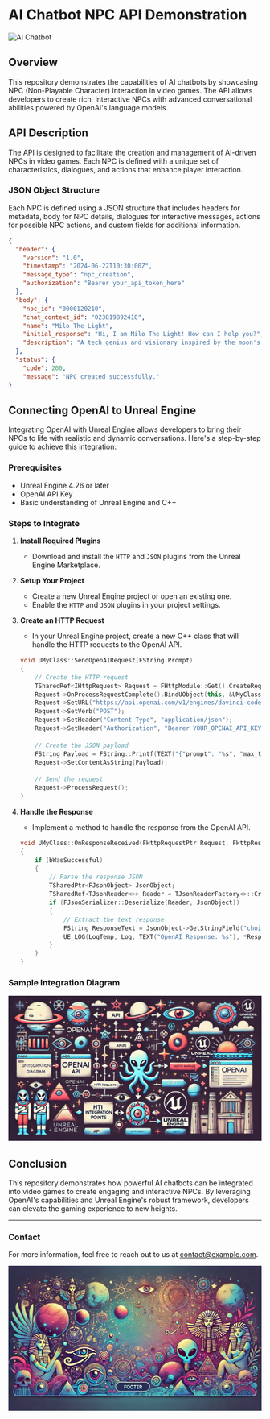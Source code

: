 
# AI Chatbot NPC API Demonstration

![AI Chatbot](./header.png)

## Overview

This repository demonstrates the capabilities of AI chatbots by showcasing NPC (Non-Playable Character) interaction in video games. The API allows developers to create rich, interactive NPCs with advanced conversational abilities powered by OpenAI's language models.

## API Description

The API is designed to facilitate the creation and management of AI-driven NPCs in video games. Each NPC is defined with a unique set of characteristics, dialogues, and actions that enhance player interaction.

### JSON Object Structure

Each NPC is defined using a JSON structure that includes headers for metadata, body for NPC details, dialogues for interactive messages, actions for possible NPC actions, and custom fields for additional information.

```json
{
  "header": {
    "version": "1.0",
    "timestamp": "2024-06-22T10:30:00Z",
    "message_type": "npc_creation",
    "authorization": "Bearer your_api_token_here"
  },
  "body": {
    "npc_id": "0000120210",
    "chat_context_id": "023819892410",
    "name": "Milo The Light",
    "initial_response": "Hi, I am Milo The Light! How can I help you?",
    "description": "A tech genius and visionary inspired by the moon's energy, constantly developing cutting-edge technologies. Known for discovering and managing artists like Tekashi 6ix9ine and Trippie Redd, and pioneering in the NFT space. Collaborates with Create Music Group and Bored Ape 'Jimbo' for innovative projects. A beacon of change and innovation, driven by optimism and a desire to inspire others."
  },
  "status": {
    "code": 200,
    "message": "NPC created successfully."
}
```

## Connecting OpenAI to Unreal Engine

Integrating OpenAI with Unreal Engine allows developers to bring their NPCs to life with realistic and dynamic conversations. Here's a step-by-step guide to achieve this integration:

### Prerequisites

- Unreal Engine 4.26 or later
- OpenAI API Key
- Basic understanding of Unreal Engine and C++

### Steps to Integrate

1. **Install Required Plugins**
   - Download and install the `HTTP` and `JSON` plugins from the Unreal Engine Marketplace.

2. **Setup Your Project**
   - Create a new Unreal Engine project or open an existing one.
   - Enable the `HTTP` and `JSON` plugins in your project settings.

3. **Create an HTTP Request**
   - In your Unreal Engine project, create a new C++ class that will handle the HTTP requests to the OpenAI API.

    ```cpp
    void UMyClass::SendOpenAIRequest(FString Prompt)
    {
        // Create the HTTP request
        TSharedRef<IHttpRequest> Request = FHttpModule::Get().CreateRequest();
        Request->OnProcessRequestComplete().BindUObject(this, &UMyClass::OnResponseReceived);
        Request->SetURL("https://api.openai.com/v1/engines/davinci-codex/completions");
        Request->SetVerb("POST");
        Request->SetHeader("Content-Type", "application/json");
        Request->SetHeader("Authorization", "Bearer YOUR_OPENAI_API_KEY");

        // Create the JSON payload
        FString Payload = FString::Printf(TEXT("{"prompt": "%s", "max_tokens": 150}"), *Prompt);
        Request->SetContentAsString(Payload);

        // Send the request
        Request->ProcessRequest();
    }
    ```

4. **Handle the Response**
   - Implement a method to handle the response from the OpenAI API.

    ```cpp
    void UMyClass::OnResponseReceived(FHttpRequestPtr Request, FHttpResponsePtr Response, bool bWasSuccessful)
    {
        if (bWasSuccessful)
        {
            // Parse the response JSON
            TSharedPtr<FJsonObject> JsonObject;
            TSharedRef<TJsonReader<>> Reader = TJsonReaderFactory<>::Create(Response->GetContentAsString());
            if (FJsonSerializer::Deserialize(Reader, JsonObject))
            {
                // Extract the text response
                FString ResponseText = JsonObject->GetStringField("choices")[0]->AsObject()->GetStringField("text");
                UE_LOG(LogTemp, Log, TEXT("OpenAI Response: %s"), *ResponseText);
            }
        }
    }
    ```

### Sample Integration Diagram

![Integration Diagram](./diagram.png)

## Conclusion

This repository demonstrates how powerful AI chatbots can be integrated into video games to create engaging and interactive NPCs. By leveraging OpenAI's capabilities and Unreal Engine's robust framework, developers can elevate the gaming experience to new heights.

---

### Contact

For more information, feel free to reach out to us at [contact@example.com](mailto:contact@example.com).

![Footer Image](./footer.png)

